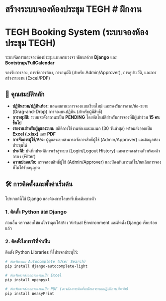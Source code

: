 # สร้างระบบจองห้องประชุม TEGH # ฝึกงาน 
# TEGH Booking System (ระบบจองห้องประชุม TEGH)

ระบบจัดการและจองห้องประชุมแบบครบวงจร พัฒนาด้วย **Django** และ **Bootstrap/FullCalendar**

รองรับการจอง, การจัดการห้อง, การอนุมัติ (สำหรับ Admin/Approver), การดูประวัติ, และการสร้างรายงาน (Excel/PDF)

## 🌟 คุณสมบัติหลัก

* **ปฏิทินรวม/ปฏิทินห้อง:** แสดงสถานะการจองแบบเรียลไทม์ และรองรับการลาก/ย่อ-ขยาย (Drag-and-Drop) การจองบนปฏิทิน (สำหรับผู้มีสิทธิ์)
* **การอนุมัติ:** ระบบจะตั้งสถานะเป็น **PENDING** โดยอัตโนมัติสำหรับการจองที่มีผู้เข้าร่วม **15 คนขึ้นไป**
* **รายงานสำหรับผู้ดูแลระบบ:** สถิติการใช้งานห้องและแผนก (30 วันล่าสุด) พร้อมส่งออกเป็น **Excel (.xlsx)** และ **PDF**
* **การจัดการผู้ใช้/ห้อง:** ผู้ดูแลระบบสามารถจัดการสิทธิ์ผู้ใช้ (Admin/Approver) และข้อมูลห้องประชุมได้
* **ประวัติ:** บันทึกประวัติการเข้าสู่ระบบ (Login/Logout History) และการจองส่วนตัวพร้อมตัวกรอง (Filter)
* **ความปลอดภัย:** ตรวจสอบสิทธิ์ผู้ใช้ (Admin/Approver) และป้องกันการแก้ไข/ยกเลิกการจองที่ไม่ได้รับอนุญาต

## 🛠️ การติดตั้งและตั้งค่าเริ่มต้น

โปรเจกต์นี้ใช้ Django และต้องการไลบรารีเพิ่มเติมบางตัว

### 1. ติดตั้ง Python และ Django

ก่อนอื่น ตรวจสอบให้แน่ใจว่าคุณได้สร้าง Virtual Environment และติดตั้ง Django เรียบร้อยแล้ว

### 2. ติดตั้งไลบรารีที่จำเป็น

ติดตั้ง Python Libraries ที่โปรเจกต์ระบุไว้:

```bash
# สำหรับระบบ Autocomplete (User Search)
pip install django-autocomplete-light

# สำหรับการส่งออกรายงานเป็น Excel
pip install openpyxl

# สำหรับการส่งออกรายงานเป็น PDF (อาจต้องการติดตั้งแพ็กเกจระบบปฏิบัติการเพิ่มเติม)
pip install WeasyPrint
